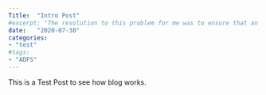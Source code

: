 ```yaml
---
Title:  "Intro Post"
#excerpt: "The resolution to this problem for me was to ensure that an SPNameQualifier value was sent as a claim property from AD FS to IdentityNow."
date:   "2020-07-30"
categories: 
- "test"
#tags: 
- "ADFS"
---
```

This is a Test Post to see how blog works. 